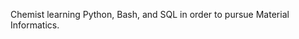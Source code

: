 Chemist learning Python, Bash, and SQL in order to pursue Material Informatics.

<!---
HC-PM/HC-PM is a ✨ special ✨ repository because its `README.md` (this file) appears on your GitHub profile.
You can click the Preview link to take a look at your changes.
--->
